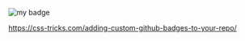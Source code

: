 ![my badge](https://badgen.net/https/shivank-chhaya.npkn.net/repo-badge-py)

https://css-tricks.com/adding-custom-github-badges-to-your-repo/
